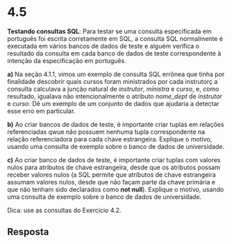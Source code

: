 # 4.5

**Testando consultas SQL**: Para testar se uma consulta especificada em português foi escrita corretamente em SQL, a consulta SQL normalmente é executada em vários bancos de dados de teste e alguém verifica o resultado da consulta em cada banco de dados de teste correspondente à intenção da especificação em português.

**a)** Na seção 4.1.1, vimos um exemplo de consulta SQL errônea que tinha por finalidade descobrir quais cursos foram ministrados por cada instrutorç a consulta calculava a junção natural de *instrutor*, *ministra* e *curso*, e, como resultado, igualava não intencionalmente o atributo *nome_dept* de *instrutor* e *curso*. Dê um exemplo de um conjunto de dados que ajudaria a detectar esse erro em particular.

**b)** Ao criar bancos de dados de teste, é importante criar tuplas em relações referenciadas qwue não possuem nenhuma tupla correspondente na relação referenciadora para cada chave estrangeira. Explique o motivo, usando uma consulta de exemplo sobre o banco de dados de universidade.

**c)** Ao criar banco de dados de teste, é importante criar tuplas com valores nulos para atributos de chave estrangeira, desde que os atributos possam receber valores nulos (a SQL permite que atributos de chave estrangeira assumam valores nulos, desde que não façam parte da chave primária e que não tenham sido declarados como **not null**). Explique o motivo, usando uma consulta de exemplo sobre o banco de dados de universidade.

Dica: use as consultas do Exercício 4.2.

## Resposta
